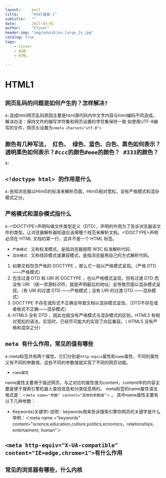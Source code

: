```yaml
---
layout:     post
title:      "Html基础-1"
subtitle:   ""
date:       2017-03-01
author:     "Clover"
header-img: "img/education_large_2x.jpg"
catalog: true
tags:
    - Clover
    - 前端
    - HTML

---
```


# HTML1

## `网页乱码的问题是如何产生的？怎样解决?`
`A:`造成html网页乱码原因主要是html源代码内中文字内容与html编码不同造成。解决办法：保持文件的编写字符集和网页设置的字符集保持一致 如使用UTF-8编写的文件，网页头设置为`<meta charset="utf-8">`

## `颜色有几种写法， 红色、 绿色、蓝色、白色、黑色如何表示？ 透明黑色如何表示？#ccc的颜色#eee的颜色？ #333的颜色？`
`A:`

## `<!doctype html> 的作用是什么`
`A:`告知浏览器以Html5的标准来解析页面，Html5相对宽松，没有严格模式和混杂模式之分。

## `严格模式和混杂模式指什么`
`A:`<!DOCTYPE>声明叫做文件类型定义（DTD），声明的作用为了告诉浏览器该文件的类型。让浏览器解析器知道应该用哪个规范来解析文档。<!DOCTYPE>声明必须在 HTML 文档的第一行，这并不是一个 HTML 标签。

* `严格模式：`又称标准模式，是指浏览器按照 W3C 标准解析代码.
* `混杂模式：`又称怪异模式或兼容模式，是指浏览器用自己的方式解析代码。

1. 如果文档包含严格的 DOCTYPE ，那么它一般以严格模式呈现。（严格 DTD ——严格模式） 
2. 包含过渡 DTD 和 URI 的 DOCTYPE ，也以严格模式呈现，但有过渡 DTD 而没有 URI （统一资源标识符，就是声明最后的地址）会导致页面以混杂模式呈现。（有 URI 的过渡 DTD ——严格模式；没有 URI 的过渡 DTD ——混杂模式） 
3. DOCTYPE 不存在或形式不正确会导致文档以混杂模式呈现。（DTD不存在或者格式不正确——混杂模式）
4. HTML5 没有 DTD ，因此也就没有严格模式与混杂模式的区别，HTML5 有相对宽松的语法，实现时，已经尽可能大的实现了向后兼容。（ HTML5 没有严格和混杂之分）


## `meta 有什么作用，常见的值有哪些`
`A:`meta标签共有两个属性，它们分别是`http-equiv`属性和`name`属性，不同的属性又有不同的参数值，这些不同的参数值就实现了不同的网页功能。

* `name属性`

name属性主要用于描述网页，与之对应的属性值为content，content中的内容主要是便于搜索引擎机器人查找信息和分类信息用的。
    meta标签的name属性语法格式是：`＜meta name="参数" content="具体的参数值"＞` 。
    其中name属性主要有以下几种参数：

* Keywords(关键字)
说明：keywords用来告诉搜索引擎你网页的关键字是什么
举例：＜meta name ="keywords" content="science,education,culture,politics,ecnomics，relationships, entertaiment, human"＞



## `<meta http-equiv="X-UA-compatible" content="IE=edge,chrome=1">有什么作用`

## `常见的浏览器有哪些，什么内核`